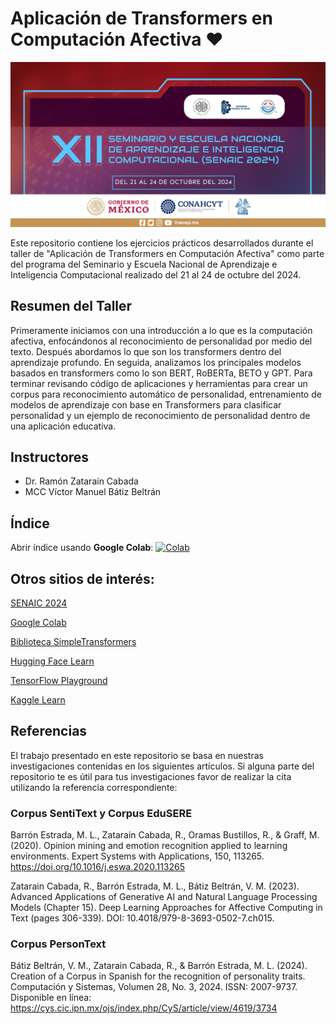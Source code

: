 # Aplicación de Transformers en Computación Afectiva ♥️

<img src="notebooks/imagenes/Senaic2024.jpg" alt="Logo SENAIC 2024" style="height: 346x; width:660px;"/>

Este repositorio contiene los ejercicios prácticos desarrollados durante el taller de "Aplicación de Transformers en Computación Afectiva" como parte del programa del Seminario y Escuela Nacional de Aprendizaje e Inteligencia Computacional realizado del 21 al 24 de octubre del 2024.

## Resumen del Taller

Primeramente iniciamos con una introducción a lo que es la computación afectiva, enfocándonos al reconocimiento de personalidad por medio del texto. Después abordamos lo que son los transformers dentro del aprendizaje profundo. En seguida, analizamos los principales modelos basados en transformers como lo son BERT, RoBERTa, BETO y GPT. Para terminar revisando código de aplicaciones y herramientas para crear un corpus para reconocimiento automático de personalidad, entrenamiento de modelos de aprendizaje con base en Transformers para clasificar personalidad y un ejemplo de reconocimiento de personalidad dentro de una aplicación educativa.

## Instructores

- Dr. Ramón Zatarain Cabada
- MCC Víctor Manuel Bátiz Beltrán

## Índice

Abrir índice usando **Google Colab**: [![Colab](https://colab.research.google.com/assets/colab-badge.svg)](https://colab.research.google.com/github/vbatiz/SENAIC2024/blob/main/notebooks/indice.ipynb)

## Otros sitios de interés:

[SENAIC 2024](https://ccc.inaoep.mx/SENAIC/)

[Google Colab](http://colab.research.google.com)

[Biblioteca SimpleTransformers](https://simpletransformers.ai/)

[Hugging Face Learn](https://huggingface.co/learn)

[TensorFlow Playground](https://playground.tensorflow.org)

[Kaggle Learn](https://www.kaggle.com/learn)

## Referencias

El trabajo presentado en este repositorio se basa en nuestras investigaciones contenidas en los siguientes artículos. Si alguna parte del repositorio te es útil para tus investigaciones favor de realizar la cita utilizando la referencia correspondiente:

### Corpus SentiText y Corpus EduSERE
Barrón Estrada, M. L., Zatarain Cabada, R., Oramas Bustillos, R., & Graff, M. (2020). Opinion mining and emotion recognition applied to learning environments. Expert Systems with Applications, 150, 113265. https://doi.org/10.1016/j.eswa.2020.113265

Zatarain Cabada, R., Barrón Estrada, M. L., Bátiz Beltrán, V. M. (2023). Advanced Applications of Generative AI and Natural Language Processing Models (Chapter 15). Deep Learning Approaches for Affective Computing in Text (pages 306-339). DOI: 10.4018/979-8-3693-0502-7.ch015.

### Corpus PersonText
Bátiz Beltrán, V. M., Zatarain Cabada, R., & Barrón Estrada, M. L. (2024). Creation of a Corpus in Spanish for the recognition of personality traits. Computación y Sistemas, Volumen 28, No. 3, 2024. ISSN: 2007-9737. Disponible en línea: https://cys.cic.ipn.mx/ojs/index.php/CyS/article/view/4619/3734